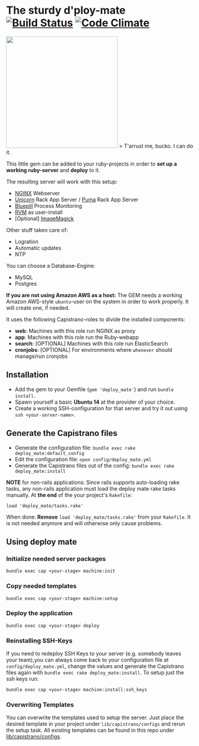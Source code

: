 # The sturdy d'ploy-mate [![Build Status](https://travis-ci.org/johanness/deploy-mate.svg?branch=master)](https://travis-ci.org/johanness/deploy-mate) [![Code Climate](https://codeclimate.com/github/johanness/deploy-mate/badges/gpa.svg)](https://codeclimate.com/github/johanness/deploy-mate)
<img src="http://hanseventures.s3.amazonaws.com/github/pirate-redbeard_1024.png" width="300" />
> T'arrust me, bucko. I can do it.

This little gem can be added to your ruby-projects in order to **set up a working ruby-server** and **deploy** to it.

The resulting server will work with this setup:
- [NGINX](http://nginx.org/) Webserver
- [Unicorn](http://unicorn.bogomips.org/) Rack App Server / [Puma](http://puma.io/) Rack App Server
- [Bluepill](https://github.com/bluepill-rb/bluepill) Process Monitoring
- [RVM](http://rvm.io) as user-install
- [Optional] [ImageMagick](http://www.imagemagick.org)

Other stuff taken care of:
- Logration
- Automatic updates
- NTP

You can choose a Database-Engine:
- MySQL
- Postgres

**If you are not using Amazon AWS as a host:** The GEM needs a working Amazon AWS-style `ubuntu`-user on the system in order to work properly. It will create one, if needed.

It uses the following Capistrano-roles to divide the installed components:
- **web**: Machines with this role run NGINX as proxy
- **app**: Machines with this role run the Ruby-webapp
- **search**: [OPTIONAL] Machines with this role run ElasticSearch
- **cronjobs**: [OPTIONAL] For environments where `whenever` should manage/run cronjobs

## Installation
* Add the gem to your Gemfile (`gem 'deploy_mate'`) and run `bundle install`.
* Spawn yourself a basic **Ubuntu 14** at the provider of your choice.
* Create a working SSH-configuration for that server and try it out using `ssh <your-server-name>`.

## Generate the Capistrano files
* Generate the configuration file: `bundle exec rake deploy_mate:default_config`
* Edit the configuration file: `open config/deploy_mate.yml`
* Generate the Capistrano files out of the config: `bundle exec rake deploy_mate:install`

**NOTE** for non-rails applications:
Since rails supports auto-loading rake tasks, any non-rails application must load the deploy mate rake tasks manually.
At **the end** of the your project's `Rakefile`:
```
load 'deploy_mate/tasks.rake'
```
When done: **Remove** `load 'deploy_mate/tasks.rake'` from your `Rakefile`. It is not needed anymore and will otherwise only cause problems.

## Using deploy mate

### Initialize needed server packages
```
bundle exec cap <your-stage> machine:init
```

### Copy needed templates
```
bundle exec cap <your-stage> machine:setup
```

### Deploy the application
```
bundle exec cap <your-stage> deploy
```

### Reinstalling SSH-Keys
If you need to redeploy SSH Keys to your server (e.g. somebody leaves your team),you can
always come back to your configuration file at `config/deploy_mate.yml`, change the
values and generate the Capistrano files again with `bundle exec rake deploy_mate:install`.
To setup just the ssh keys run:

```
bundle exec cap <your-stage> machine:install:ssh_keys
```

### Overwriting Templates
You can overwrite the templates used to setup the server. Just place the desired template in your project under `lib/capistrano/configs` and rerun the setup task. All existing templates can be found in this repo under [lib/capistrano/configs](https://github.com/hanseventures/deploy-mate/tree/master/lib/capistrano/configs).
